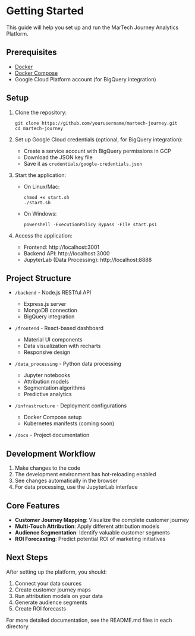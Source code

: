 # Getting Started

This guide will help you set up and run the MarTech Journey Analytics Platform.

## Prerequisites

- [Docker](https://docs.docker.com/get-docker/)
- [Docker Compose](https://docs.docker.com/compose/install/)
- Google Cloud Platform account (for BigQuery integration)

## Setup

1. Clone the repository:
   ```
   git clone https://github.com/yourusername/martech-journey.git
   cd martech-journey
   ```

2. Set up Google Cloud credentials (optional, for BigQuery integration):
   - Create a service account with BigQuery permissions in GCP
   - Download the JSON key file
   - Save it as `credentials/google-credentials.json`

3. Start the application:
   - On Linux/Mac:
     ```
     chmod +x start.sh
     ./start.sh
     ```
   - On Windows:
     ```
     powershell -ExecutionPolicy Bypass -File start.ps1
     ```

4. Access the application:
   - Frontend: http://localhost:3001
   - Backend API: http://localhost:3000
   - JupyterLab (Data Processing): http://localhost:8888

## Project Structure

- `/backend` - Node.js RESTful API
  - Express.js server
  - MongoDB connection
  - BigQuery integration
  
- `/frontend` - React-based dashboard
  - Material UI components
  - Data visualization with recharts
  - Responsive design
  
- `/data_processing` - Python data processing
  - Jupyter notebooks
  - Attribution models
  - Segmentation algorithms
  - Predictive analytics
  
- `/infrastructure` - Deployment configurations
  - Docker Compose setup
  - Kubernetes manifests (coming soon)
  
- `/docs` - Project documentation

## Development Workflow

1. Make changes to the code
2. The development environment has hot-reloading enabled
3. See changes automatically in the browser
4. For data processing, use the JupyterLab interface

## Core Features

- **Customer Journey Mapping**: Visualize the complete customer journey
- **Multi-Touch Attribution**: Apply different attribution models
- **Audience Segmentation**: Identify valuable customer segments
- **ROI Forecasting**: Predict potential ROI of marketing initiatives

## Next Steps

After setting up the platform, you should:

1. Connect your data sources
2. Create customer journey maps
3. Run attribution models on your data
4. Generate audience segments
5. Create ROI forecasts

For more detailed documentation, see the README.md files in each directory. 